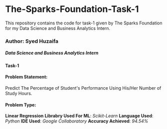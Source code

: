 # The-Sparks-Foundation-Task-1
This repository contains the code for task-1 given by The Sparks Foundation for my Data Science and Business Analytics Intern.
### Author: Syed Huzaifa
##### Data Science and Business Analytics Intern
#### Task-1
#### Problem Statement:
Predict The Percentage of Student's Performance Using His/Her Number of Study Hours.
#### Problem Type:
**Linear Regression**
**Librabry Used For ML**: *Scikit-Learn*
**Language Used**: *Python*
**IDE Used**: *Google Collaboratory*
**Accuracy Achieved**: *94.54%*
